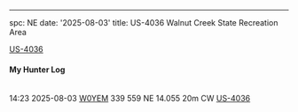 ---
spc: NE
date: '2025-08-03'
title: US-4036 Walnut Creek State Recreation Area

[US-4036](https://pota.app/#/park/US-4036)

#### My Hunter Log

<BR>14:23	2025-08-03	[W0YEM](https://qrz.com/db/W0YEM)	339	559	NE	14.055	20m	CW	[US-4036](https://pota.app/#/park/US-4036)